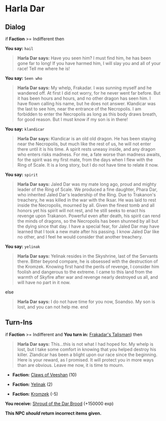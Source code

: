 # Harla Dar


## Dialog

if **Faction** >= Indifferent then


**You say:** `hail`




>**Harla Dar says:** Have you seen him? I must find him, he has been gone far to long! If you have harmed him, I will slay you and all of your race! Tell me where he is!


**You say:** `Seen who`




>**Harla Dar says:** My whelp, Frakadar. I was sunning myself and he wandered off. At first I did not worry, for he never went far before. But it has been hours and hours, and no other dragon has seen him. I have flown calling his name, but he does not answer. Klandicar was the last to see him, near the entrance of the Necropolis. I am forbidden to enter the Necropolis as long as this body draws breath, for good reason. But I must know if my son is in there!


**You say:** `klandicar`




>**Harla Dar says:** Klandicar is an old old dragon. He has been staying near the Necropolis, but much like the rest of us, he will not enter there until it is his time. A spirit rests uneasy inside, and any dragon who enters risks madness. For me, a fate worse than madness awaits, for the spirit was my first mate, from the days when I flew with the Ring of Scale. It is a long story, but I do not have time to relate it now.


**You say:** `spirit`




>**Harla Dar says:** Jaled Dar was my mate long ago, proud and mighty leader of the Ring of Scale. We produced a fine daughter, Phara Dar, who inherited Jaled Dar's leadership of the Ring. Due to Trakanon's treachery, he was killed in the war with the Iksar. He was laid to rest inside the Necropolis, mourned by all. Given the finest tomb and all honors yet his spirit will not rest, and he still seeks to enact his revenge upon Trakanon. Powerful even after death, his spirit can rend the minds of dragons, so the Necropolis has been shunned by all but the dying since that day. I have a special fear, for Jaled Dar may have learned that I took a new mate after his passing. I know Jaled Dar like no other, and I feel he would consider that another treachery.


**You say:** `yelinak`




>**Harla Dar says:** Yelinak resides in the Skyshrine, last of the Servants there. Bitter beyond compare, he is obsessed with the destruction of the Kromzek. Knowing first hand the perils of revenge, I consider him foolish and dangerous to the extreme. I came to this land from the warmth of Skyfire after war and revenge nearly destroyed us all, and will have no part in it now.


else


>**Harla Dar says:** I do not have time for you now, Soandso. My son is lost, and you can not help me.
end

## Turn-Ins





if **Faction** >= Indifferent and  **You turn in:** [Frakadar's Talisman](/item/27260)) then


>**Harla Dar says:** This...this is not what I had hoped for. My whelp is lost, but I take some comfort in knowing that you helped destroy his killer. Zlandicar has been a blight upon our race since the beginning. Here is your reward, as I promised. It will protect you in more ways than are obvious. Leave me now, it is time to mourn.


* __Faction:__ [Claws of Veeshan](/faction/430) (10)



* __Faction:__ [Yelinak](/faction/436) (2)



* __Faction:__ [Kromzek](/faction/448) (-5)



 **You receive:**  [Shroud of the Dar Brood](/item/27261) (+150000 exp)

**This NPC *should* return incorrect items given.**
